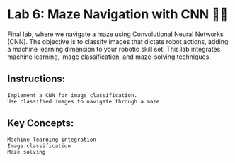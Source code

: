 # Lab 6: Maze Navigation with CNN 🤖🧠

Final lab, where we navigate a maze using Convolutional Neural Networks (CNN). The objective is to classify images that dictate robot actions, adding a machine learning dimension to your robotic skill set. This lab integrates machine learning, image classification, and maze-solving techniques.

## Instructions:

    Implement a CNN for image classification.
    Use classified images to navigate through a maze.

## Key Concepts:

    Machine learning integration
    Image classification
    Maze solving